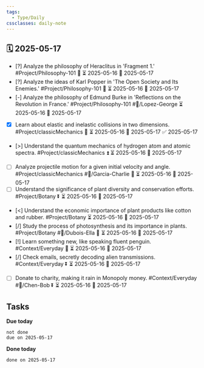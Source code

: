 ```yaml
---
tags:
  - Type/Daily
cssclasses: daily-note
---
```


## 🗓️ 2025-05-17

- [?] Analyze the philosophy of Heraclitus in 'Fragment 1.' #Project/Philosophy-101 🔼 ⏳ 2025-05-16 📅 2025-05-17
- [?] Analyze the ideas of Karl Popper in 'The Open Society and Its Enemies.' #Project/Philosophy-101 🔽 ⏳ 2025-05-16 📅 2025-05-17
- [-] Analyze the philosophy of Edmund Burke in 'Reflections on the Revolution in France.' #Project/Philosophy-101 #👤/Lopez-George ⏳ 2025-05-16 📅 2025-05-17
- [x] Learn about elastic and inelastic collisions in two dimensions. #Project/classicMechanics 🔽 ⏳ 2025-05-16 📅 2025-05-17 ✅ 2025-05-17
- [>] Understand the quantum mechanics of hydrogen atom and atomic spectra. #Project/classicMechanics ⏫ ⏳ 2025-05-16 📅 2025-05-17
- [ ] Analyze projectile motion for a given initial velocity and angle. #Project/classicMechanics #👤/Garcia-Charlie 🔺 ⏳ 2025-05-16 📅 2025-05-17
- [ ] Understand the significance of plant diversity and conservation efforts. #Project/Botany ⏬ ⏳ 2025-05-16 📅 2025-05-17
- [<] Understand the economic importance of plant products like cotton and rubber. #Project/Botany ⏳ 2025-05-16 📅 2025-05-17
- [/] Study the process of photosynthesis and its importance in plants. #Project/Botany #👤/Dubois-Ella 🔼 ⏳ 2025-05-16 📅 2025-05-17
- [!] Learn something new, like speaking fluent penguin. #Context/Everyday 🔺 ⏳ 2025-05-16 📅 2025-05-17
- [/] Check emails, secretly decoding alien transmissions. #Context/Everyday ⏬ ⏳ 2025-05-16 📅 2025-05-17
- [ ] Donate to charity, making it rain in Monopoly money. #Context/Everyday #👤/Chen-Bob ⏬ ⏳ 2025-05-16 📅 2025-05-17

## Tasks

**Due today**

```tasks
not done
due on 2025-05-17
```

**Done today**

```tasks
done on 2025-05-17
```
            